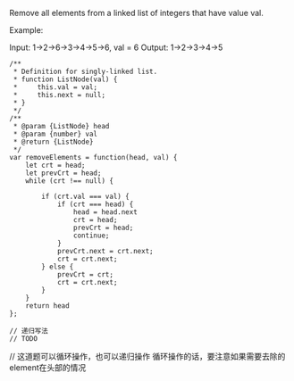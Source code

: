 Remove all elements from a linked list of integers that have value val.

Example:

Input:  1->2->6->3->4->5->6, val = 6
Output: 1->2->3->4->5

```
/**
 * Definition for singly-linked list.
 * function ListNode(val) {
 *     this.val = val;
 *     this.next = null;
 * }
 */
/**
 * @param {ListNode} head
 * @param {number} val
 * @return {ListNode}
 */
var removeElements = function(head, val) {
    let crt = head;
    let prevCrt = head;
    while (crt !== null) {

        if (crt.val === val) {
            if (crt === head) {
                head = head.next
                crt = head;
                prevCrt = head;
                continue;
            }
            prevCrt.next = crt.next;
            crt = crt.next;
        } else {
            prevCrt = crt;
            crt = crt.next;
        }
    }
    return head
};

// 递归写法
// TODO
```

// 这道题可以循环操作，也可以递归操作
循环操作的话，要注意如果需要去除的element在头部的情况